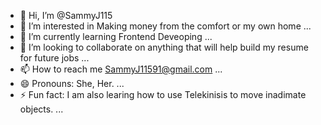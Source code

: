 - 👋 Hi, I’m @SammyJ115
- 👀 I’m interested in Making money from the comfort or my own home ...
- 🌱 I’m currently learning Frontend Deveoping ...
- 💞️ I’m looking to collaborate on anything that will help build my resume for future jobs ...
- 📫 How to reach me SammyJ11591@gmail.com ...
- 😄 Pronouns: She, Her. ...
- ⚡ Fun fact: I am also learing how to use Telekinisis to move inadimate objects. ...

<!---
SammyJ115/SammyJ115 is a ✨ special ✨ repository because its `README.md` (this file) appears on your GitHub profile.
You can click the Preview link to take a look at your changes.
--->
